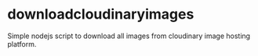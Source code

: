 # downloadcloudinaryimages
Simple nodejs script to download all images from cloudinary image hosting platform.
